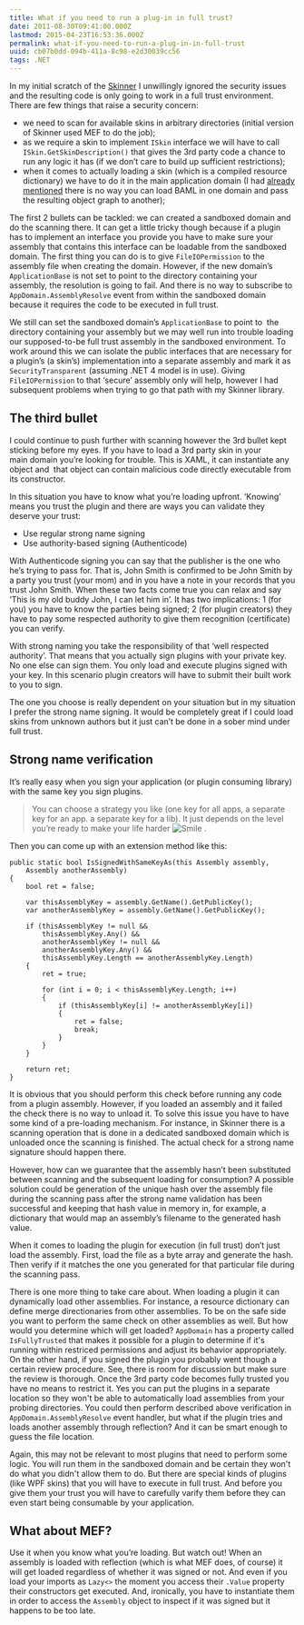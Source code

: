 ```yaml
---
title: What if you need to run a plug-in in full trust?
date: 2011-08-30T09:41:00.000Z
lastmod: 2015-04-23T16:53:36.000Z
permalink: what-if-you-need-to-run-a-plug-in-in-full-trust
uuid: cb07b0dd-094b-411a-8c98-e2d30039cc56
tags: .NET
---
```


In my initial scratch of the [Skinner](WPF-skin-engine-part-1) I unwillingly ignored the security issues and the resulting code is only going to work in a full trust environment. There are few things that raise a security concern:

*   we need to scan for available skins in arbitrary directories (initial version of Skinner used MEF to do the job);
*   as we require a skin to implement `ISkin` interface we will have to call `ISkin.GetSkinDescription()` that gives the 3rd party code a chance to run any logic it has (if we don’t care to build up sufficient restrictions);
*   when it comes to actually loading a skin (which is a compiled resource dictionary) we have to do it in the main application domain (I had [already mentioned](WPF-skin-engine-part-2) there is no way you can load BAML in one domain and pass the resulting object graph to another);

The first 2 bullets can be tackled: we can created a sandboxed domain and do the scanning there. It can get a little tricky though because if a plugin has to implement an interface you provide you have to make sure your assembly that contains this interface can be loadable from the sandboxed domain. The first thing you can do is to give `FileIOPermission` to the assembly file when creating the domain. However, if the new domain’s `ApplicationBase` is not set to point to the directory containing your assembly, the resolution is going to fail. And there is no way to subscribe to `AppDomain.AssemblyResolve` event from within the sandboxed domain because it requires the code to be executed in full trust.

We still can set the sandboxed domain’s `ApplicationBase` to point to  the directory containing your assembly but we may well run into trouble loading our supposed-to-be full trust assembly in the sandboxed environment. To work around this we can isolate the public interfaces that are necessary for a plugin’s (a skin’s) implementation into a separate assembly and mark it as `SecurityTransparent` (assuming .NET 4 model is in use). Giving `FileIOPermission` to that ‘secure’ assembly only will help, however I had subsequent problems when trying to go that path with my Skinner library.

## The third bullet

I could continue to push further with scanning however the 3rd bullet kept sticking before my eyes. If you have to load a 3rd party skin in your main domain you’re looking for trouble. This is XAML, it can instantiate any object and  that object can contain malicious code directly executable from its constructor.

In this situation you have to know what you’re loading upfront. ‘Knowing’ means you trust the plugin and there are ways you can validate they deserve your trust:

*   Use regular strong name signing
*   Use authority-based signing (Authenticode)

With Authenticode signing you can say that the publisher is the one who he’s trying to pass for. That is, John Smith is confirmed to be John Smith by a party you trust (your mom) and in you have a note in your records that you trust John Smith. When these two facts come true you can relax and say ‘This is my old buddy John, I can let him in’. It has two implications: 1 (for you) you have to know the parties being signed; 2 (for plugin creators) they have to pay some respected authority to give them recognition (certificate) you can verify.

With strong naming you take the responsibility of that ‘well respected authority’. That means that you actually sign plugins with your private key. No one else can sign them. You only load and execute plugins signed with your key. In this scenario plugin creators will have to submit their built work to you to sign.

The one you choose is really dependent on your situation but in my situation I prefer the strong name signing. It would be completely great if I could load skins from unknown authors but it just can’t be done in a sober mind under full trust.

## Strong name verification

It’s really easy when you sign your application (or plugin consuming library) with the same key you sign plugins.

> You can choose a strategy you like (one key for all apps, a separate key for an app. a separate key for a lib). It just depends on the level you’re ready to make your life harder ![Smile](https://blogcontent.azureedge.net/wlEmoticon-smile_1.png "Smile") .

Then you can come up with an extension method like this:

```
public static bool IsSignedWithSameKeyAs(this Assembly assembly, 
    Assembly anotherAssembly)
{
    bool ret = false;

    var thisAssemblyKey = assembly.GetName().GetPublicKey();
    var anotherAssemblyKey = assembly.GetName().GetPublicKey();

    if (thisAssemblyKey != null && 
        thisAssemblyKey.Any() && 
        anotherAssemblyKey != null && 
        anotherAssemblyKey.Any() &&
        thisAssemblyKey.Length == anotherAssemblyKey.Length)
    {
        ret = true;

        for (int i = 0; i < thisAssemblyKey.Length; i++)
        {
            if (thisAssemblyKey[i] != anotherAssemblyKey[i])
            {
                ret = false;
                break;
            }
        }
    }

    return ret;
}
```

It is obvious that you should perform this check before running any code from a plugin assembly. However, if you loaded an assembly and it failed the check there is no way to unload it. To solve this issue you have to have some kind of a pre-loading mechanism. For instance, in Skinner there is a scanning operation that is done in a dedicated sandboxed domain which is unloaded once the scanning is finished. The actual check for a strong name signature should happen there.

However, how can we guarantee that the assembly hasn’t been substituted between scanning and the subsequent loading for consumption? A possible solution could be generation of the unique hash over the assembly file during the scanning pass after the strong name validation has been successful and keeping that hash value in memory in, for example, a dictionary that would map an assembly’s filename to the generated hash value.

When it comes to loading the plugin for execution (in full trust) don’t just load the assembly. First, load the file as a byte array and generate the hash. Then verify if it matches the one you generated for that particular file during the scanning pass.

There is one more thing to take care about. When loading a plugin it can dynamically load other assemblies. For instance, a resource dictionary can define merge directionaries from other assemblies. To be on the safe side you want to perform the same check on other assemblies as well. But how would you determine which will get loaded? `AppDomain` has a property called `IsFullyTrusted` that makes it possible for a plugin to determine if it's running within restriced permissions and adjust its behavior appropriately. On the other hand, if you signed the plugin you probably went though a certain review procedure. See, there is room for discussion but make sure the review is thorough. Once the 3rd party code becomes fully trusted you have no means to restrict it. Yes you can put the plugins in a separate location so they won't be able to automatically load assemblies from your probing directories. You could then perform described above verification in `AppDomain.AssemblyResolve` event handler, but what if the plugin tries and loads another assembly through reflection? And it can be smart enough to guess the file location.

Again, this may not be relevant to most plugins that need to perform some logic. You will run them in the sandboxed domain and be certain they won't do what you didn't allow them to do. But there are special kinds of plugins (like WPF skins) that you will have to execute in full trust. And before you give them your trust you will have to carefully varify them before they can even start being consumable by your application.

## What about MEF?

Use it when you know what you’re loading. But watch out! When an assembly is loaded with reflection (which is what MEF does, of course) it will get loaded regardless of whether it was signed or not. And even if you load your imports as `Lazy<>` the moment you access their `.Value` property their constructors get executed. And, ironically, you have to instantiate them in order to access the `Assembly` object to inspect if it was signed but it happens to be too late.
